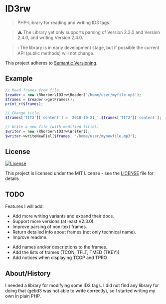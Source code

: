 # ID3rw

> PHP-Library for reading and writing ID3 tags.

> ⚠ The Library yet only supports parsing of Version 2.3.0 and Version 2.4.0, and writing Version 2.4.0.

> ℹ The library is in early development stage, but if possible the current API (public methods) will not change.

This project adheres to [Semantic Versioning](https://semver.org/).


## Example

```php
// Read frames from file.
$reader = new \Rhorber\ID3rw\Reader('/home/user/myfile.mp3');
$frames = $reader->getFrames();
print_r($frames);

// Change title.
$frames['TIT2']['content'] = '2018-10-21_'.$frames['TIT2']['content'];

// Write a new file (with modified title).
$writer = new \Rhorber\ID3rw\Writer();
$writer->writeNewFiel($frames, '/home/user/mynewfile.mp3');
```


## License

[![License](http://img.shields.io/:license-mit-blue.svg?style=flat-square)](http://badges.mit-license.org)

This project is licensed under the MIT License - see the [LICENSE](LICENSE) file for details


## TODO

Features I will add:
* Add more writing variants and expand their docs.
* Support more versions (at least V2.3.0).
* Improve parsing of non-text frames.
* Return detailed info about frames (not only technical name).
* Improve readme.

- Add names and/or descriptions to the frames.
- Add the lists of frames (TCON, TFLT, TMED (TKEY))
- Add notices when displaying TCOP and TPRO

## About/History

I needed a library for modifying some ID3 tags.
I did not find any library for doing that (getid3 was not able to write correctly),
so I started writing my own in plain PHP. 
